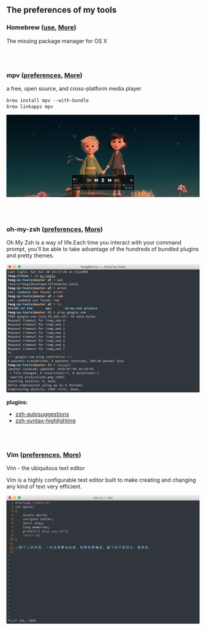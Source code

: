 ## The preferences of my tools


### Homebrew ([use](https://github.com/ykqmain/my-tools/tree/master/brew), [More](http://brew.sh/index_zh-cn.html))


The missing package manager for OS X

<br><br>


### mpv ([preferences](https://github.com/ykqmain/my-tools/tree/master/mpv), [More](https://mpv.io))

a free, open source, and cross-platform media player

```
brew install mpv --with-bundle
brew linkapps mpv
```

![](https://github.com/ykqmain/my-tools/blob/master/picture/TheLittlePrince.png)

<br><br>


### oh-my-zsh ([preferences](https://github.com/ykqmain/my-tools/tree/master/oh-my-zsh), [More](https://github.com/robbyrussell/oh-my-zsh))

Oh My Zsh is a way of life.Each time you interact with your command prompt, you'll be able to take advantage of the hundreds of bundled plugins and pretty themes. 

![](https://github.com/ykqmain/my-tools/blob/master/picture/zsh.png)

**plugins:**
* [zsh-autosuggestions](https://github.com/zsh-users/zsh-autosuggestions)
* [zsh-syntax-highlighting](https://github.com/zsh-users/zsh-syntax-highlighting)

<br><br>


### Vim ([preferences](https://github.com/ykqmain/my-tools/blob/master/Vim/.vimrc), [More](http://www.vim.org))

Vim - the ubiquitous text editor

Vim is a highly configurable text editor built to make creating and changing any kind of text very efficient.

![](https://github.com/ykqmain/my-tools/blob/master/picture/vim.png)

<br><br>
